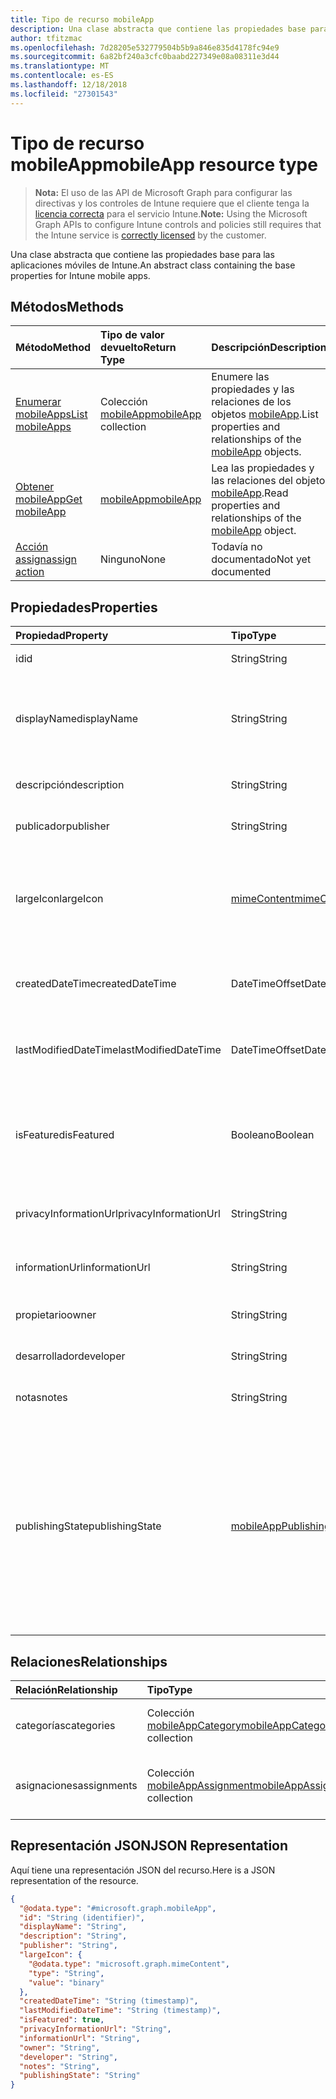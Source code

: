 ```yaml
---
title: Tipo de recurso mobileApp
description: Una clase abstracta que contiene las propiedades base para las aplicaciones móviles de Intune.
author: tfitzmac
ms.openlocfilehash: 7d28205e532779504b5b9a846e835d4178fc94e9
ms.sourcegitcommit: 6a82bf240a3cfc0baabd227349e08a08311e3d44
ms.translationtype: MT
ms.contentlocale: es-ES
ms.lasthandoff: 12/18/2018
ms.locfileid: "27301543"
---
```

# <a name="mobileapp-resource-type"></a><span data-ttu-id="80e7c-103">Tipo de recurso mobileApp</span><span class="sxs-lookup"><span data-stu-id="80e7c-103">mobileApp resource type</span></span>

> <span data-ttu-id="80e7c-104">**Nota:** El uso de las API de Microsoft Graph para configurar las directivas y los controles de Intune requiere que el cliente tenga la [licencia correcta](https://go.microsoft.com/fwlink/?linkid=839381) para el servicio Intune.</span><span class="sxs-lookup"><span data-stu-id="80e7c-104">**Note:** Using the Microsoft Graph APIs to configure Intune controls and policies still requires that the Intune service is [correctly licensed](https://go.microsoft.com/fwlink/?linkid=839381) by the customer.</span></span>

<span data-ttu-id="80e7c-105">Una clase abstracta que contiene las propiedades base para las aplicaciones móviles de Intune.</span><span class="sxs-lookup"><span data-stu-id="80e7c-105">An abstract class containing the base properties for Intune mobile apps.</span></span>
## <a name="methods"></a><span data-ttu-id="80e7c-106">Métodos</span><span class="sxs-lookup"><span data-stu-id="80e7c-106">Methods</span></span>
|<span data-ttu-id="80e7c-107">Método</span><span class="sxs-lookup"><span data-stu-id="80e7c-107">Method</span></span>|<span data-ttu-id="80e7c-108">Tipo de valor devuelto</span><span class="sxs-lookup"><span data-stu-id="80e7c-108">Return Type</span></span>|<span data-ttu-id="80e7c-109">Descripción</span><span class="sxs-lookup"><span data-stu-id="80e7c-109">Description</span></span>|
|:---|:---|:---|
|[<span data-ttu-id="80e7c-110">Enumerar mobileApps</span><span class="sxs-lookup"><span data-stu-id="80e7c-110">List mobileApps</span></span>](../api/intune-apps-mobileapp-list.md)|<span data-ttu-id="80e7c-111">Colección [mobileApp](../resources/intune-apps-mobileapp.md)</span><span class="sxs-lookup"><span data-stu-id="80e7c-111">[mobileApp](../resources/intune-apps-mobileapp.md) collection</span></span>|<span data-ttu-id="80e7c-112">Enumere las propiedades y las relaciones de los objetos [mobileApp](../resources/intune-apps-mobileapp.md).</span><span class="sxs-lookup"><span data-stu-id="80e7c-112">List properties and relationships of the [mobileApp](../resources/intune-apps-mobileapp.md) objects.</span></span>|
|[<span data-ttu-id="80e7c-113">Obtener mobileApp</span><span class="sxs-lookup"><span data-stu-id="80e7c-113">Get mobileApp</span></span>](../api/intune-apps-mobileapp-get.md)|[<span data-ttu-id="80e7c-114">mobileApp</span><span class="sxs-lookup"><span data-stu-id="80e7c-114">mobileApp</span></span>](../resources/intune-apps-mobileapp.md)|<span data-ttu-id="80e7c-115">Lea las propiedades y las relaciones del objeto [mobileApp](../resources/intune-apps-mobileapp.md).</span><span class="sxs-lookup"><span data-stu-id="80e7c-115">Read properties and relationships of the [mobileApp](../resources/intune-apps-mobileapp.md) object.</span></span>|
|[<span data-ttu-id="80e7c-116">Acción assign</span><span class="sxs-lookup"><span data-stu-id="80e7c-116">assign action</span></span>](../api/intune-apps-mobileapp-assign.md)|<span data-ttu-id="80e7c-117">Ninguno</span><span class="sxs-lookup"><span data-stu-id="80e7c-117">None</span></span>|<span data-ttu-id="80e7c-118">Todavía no documentado</span><span class="sxs-lookup"><span data-stu-id="80e7c-118">Not yet documented</span></span>|

## <a name="properties"></a><span data-ttu-id="80e7c-119">Propiedades</span><span class="sxs-lookup"><span data-stu-id="80e7c-119">Properties</span></span>
|<span data-ttu-id="80e7c-120">Propiedad</span><span class="sxs-lookup"><span data-stu-id="80e7c-120">Property</span></span>|<span data-ttu-id="80e7c-121">Tipo</span><span class="sxs-lookup"><span data-stu-id="80e7c-121">Type</span></span>|<span data-ttu-id="80e7c-122">Descripción</span><span class="sxs-lookup"><span data-stu-id="80e7c-122">Description</span></span>|
|:---|:---|:---|
|<span data-ttu-id="80e7c-123">id</span><span class="sxs-lookup"><span data-stu-id="80e7c-123">id</span></span>|<span data-ttu-id="80e7c-124">String</span><span class="sxs-lookup"><span data-stu-id="80e7c-124">String</span></span>|<span data-ttu-id="80e7c-125">Clave de la entidad.</span><span class="sxs-lookup"><span data-stu-id="80e7c-125">Key of the entity.</span></span>|
|<span data-ttu-id="80e7c-126">displayName</span><span class="sxs-lookup"><span data-stu-id="80e7c-126">displayName</span></span>|<span data-ttu-id="80e7c-127">String</span><span class="sxs-lookup"><span data-stu-id="80e7c-127">String</span></span>|<span data-ttu-id="80e7c-128">El título de la aplicación importado o proporcionado por el administrador.</span><span class="sxs-lookup"><span data-stu-id="80e7c-128">The admin provided or imported title of the app.</span></span>|
|<span data-ttu-id="80e7c-129">descripción</span><span class="sxs-lookup"><span data-stu-id="80e7c-129">description</span></span>|<span data-ttu-id="80e7c-130">String</span><span class="sxs-lookup"><span data-stu-id="80e7c-130">String</span></span>|<span data-ttu-id="80e7c-131">La descripción de la aplicación.</span><span class="sxs-lookup"><span data-stu-id="80e7c-131">The description of the app.</span></span>|
|<span data-ttu-id="80e7c-132">publicador</span><span class="sxs-lookup"><span data-stu-id="80e7c-132">publisher</span></span>|<span data-ttu-id="80e7c-133">String</span><span class="sxs-lookup"><span data-stu-id="80e7c-133">String</span></span>|<span data-ttu-id="80e7c-134">El publicador de la aplicación.</span><span class="sxs-lookup"><span data-stu-id="80e7c-134">The publisher of the app.</span></span>|
|<span data-ttu-id="80e7c-135">largeIcon</span><span class="sxs-lookup"><span data-stu-id="80e7c-135">largeIcon</span></span>|[<span data-ttu-id="80e7c-136">mimeContent</span><span class="sxs-lookup"><span data-stu-id="80e7c-136">mimeContent</span></span>](../resources/intune-shared-mimecontent.md)|<span data-ttu-id="80e7c-137">El icono grande, se muestra en los detalles de la aplicación y se usa para cargar el icono.</span><span class="sxs-lookup"><span data-stu-id="80e7c-137">The large icon, to be displayed in the app details and used for upload of the icon.</span></span>|
|<span data-ttu-id="80e7c-138">createdDateTime</span><span class="sxs-lookup"><span data-stu-id="80e7c-138">createdDateTime</span></span>|<span data-ttu-id="80e7c-139">DateTimeOffset</span><span class="sxs-lookup"><span data-stu-id="80e7c-139">DateTimeOffset</span></span>|<span data-ttu-id="80e7c-140">La fecha y la hora de creación de la aplicación.</span><span class="sxs-lookup"><span data-stu-id="80e7c-140">The date and time the app was created.</span></span>|
|<span data-ttu-id="80e7c-141">lastModifiedDateTime</span><span class="sxs-lookup"><span data-stu-id="80e7c-141">lastModifiedDateTime</span></span>|<span data-ttu-id="80e7c-142">DateTimeOffset</span><span class="sxs-lookup"><span data-stu-id="80e7c-142">DateTimeOffset</span></span>|<span data-ttu-id="80e7c-143">Fecha y hora de la última modificación de la aplicación.</span><span class="sxs-lookup"><span data-stu-id="80e7c-143">The date and time the app was last modified.</span></span>|
|<span data-ttu-id="80e7c-144">isFeatured</span><span class="sxs-lookup"><span data-stu-id="80e7c-144">isFeatured</span></span>|<span data-ttu-id="80e7c-145">Booleano</span><span class="sxs-lookup"><span data-stu-id="80e7c-145">Boolean</span></span>|<span data-ttu-id="80e7c-146">El valor que indica si el administrador ha marcado la aplicación como destacada.</span><span class="sxs-lookup"><span data-stu-id="80e7c-146">The value indicating whether the app is marked as featured by the admin.</span></span>|
|<span data-ttu-id="80e7c-147">privacyInformationUrl</span><span class="sxs-lookup"><span data-stu-id="80e7c-147">privacyInformationUrl</span></span>|<span data-ttu-id="80e7c-148">String</span><span class="sxs-lookup"><span data-stu-id="80e7c-148">String</span></span>|<span data-ttu-id="80e7c-149">La dirección URL de la declaración de privacidad.</span><span class="sxs-lookup"><span data-stu-id="80e7c-149">The privacy statement Url.</span></span>|
|<span data-ttu-id="80e7c-150">informationUrl</span><span class="sxs-lookup"><span data-stu-id="80e7c-150">informationUrl</span></span>|<span data-ttu-id="80e7c-151">String</span><span class="sxs-lookup"><span data-stu-id="80e7c-151">String</span></span>|<span data-ttu-id="80e7c-152">La dirección URL para obtener más información.</span><span class="sxs-lookup"><span data-stu-id="80e7c-152">The more information Url.</span></span>|
|<span data-ttu-id="80e7c-153">propietario</span><span class="sxs-lookup"><span data-stu-id="80e7c-153">owner</span></span>|<span data-ttu-id="80e7c-154">String</span><span class="sxs-lookup"><span data-stu-id="80e7c-154">String</span></span>|<span data-ttu-id="80e7c-155">Propietario de la aplicación.</span><span class="sxs-lookup"><span data-stu-id="80e7c-155">The owner of the app.</span></span>|
|<span data-ttu-id="80e7c-156">desarrollador</span><span class="sxs-lookup"><span data-stu-id="80e7c-156">developer</span></span>|<span data-ttu-id="80e7c-157">String</span><span class="sxs-lookup"><span data-stu-id="80e7c-157">String</span></span>|<span data-ttu-id="80e7c-158">El desarrollador de la aplicación.</span><span class="sxs-lookup"><span data-stu-id="80e7c-158">The developer of the app.</span></span>|
|<span data-ttu-id="80e7c-159">notas</span><span class="sxs-lookup"><span data-stu-id="80e7c-159">notes</span></span>|<span data-ttu-id="80e7c-160">String</span><span class="sxs-lookup"><span data-stu-id="80e7c-160">String</span></span>|<span data-ttu-id="80e7c-161">Notas de la aplicación.</span><span class="sxs-lookup"><span data-stu-id="80e7c-161">Notes for the app.</span></span>|
|<span data-ttu-id="80e7c-162">publishingState</span><span class="sxs-lookup"><span data-stu-id="80e7c-162">publishingState</span></span>|[<span data-ttu-id="80e7c-163">mobileAppPublishingState</span><span class="sxs-lookup"><span data-stu-id="80e7c-163">mobileAppPublishingState</span></span>](../resources/intune-apps-mobileapppublishingstate.md)|<span data-ttu-id="80e7c-164">Estado de publicación de la aplicación.</span><span class="sxs-lookup"><span data-stu-id="80e7c-164">The publishing state for the app.</span></span> <span data-ttu-id="80e7c-165">La aplicación no puede asignarse a menos que se publique.</span><span class="sxs-lookup"><span data-stu-id="80e7c-165">The app cannot be assigned unless the app is published.</span></span> <span data-ttu-id="80e7c-166">Los valores posibles son: `notPublished`, `processing` y `published`.</span><span class="sxs-lookup"><span data-stu-id="80e7c-166">Possible values are: `notPublished`, `processing`, `published`.</span></span>|

## <a name="relationships"></a><span data-ttu-id="80e7c-167">Relaciones</span><span class="sxs-lookup"><span data-stu-id="80e7c-167">Relationships</span></span>
|<span data-ttu-id="80e7c-168">Relación</span><span class="sxs-lookup"><span data-stu-id="80e7c-168">Relationship</span></span>|<span data-ttu-id="80e7c-169">Tipo</span><span class="sxs-lookup"><span data-stu-id="80e7c-169">Type</span></span>|<span data-ttu-id="80e7c-170">Descripción</span><span class="sxs-lookup"><span data-stu-id="80e7c-170">Description</span></span>|
|:---|:---|:---|
|<span data-ttu-id="80e7c-171">categorías</span><span class="sxs-lookup"><span data-stu-id="80e7c-171">categories</span></span>|<span data-ttu-id="80e7c-172">Colección [mobileAppCategory](../resources/intune-apps-mobileappcategory.md)</span><span class="sxs-lookup"><span data-stu-id="80e7c-172">[mobileAppCategory](../resources/intune-apps-mobileappcategory.md) collection</span></span>|<span data-ttu-id="80e7c-173">La lista de categorías para esta aplicación.</span><span class="sxs-lookup"><span data-stu-id="80e7c-173">The list of categories for this app.</span></span>|
|<span data-ttu-id="80e7c-174">asignaciones</span><span class="sxs-lookup"><span data-stu-id="80e7c-174">assignments</span></span>|<span data-ttu-id="80e7c-175">Colección [mobileAppAssignment](../resources/intune-apps-mobileappassignment.md)</span><span class="sxs-lookup"><span data-stu-id="80e7c-175">[mobileAppAssignment](../resources/intune-apps-mobileappassignment.md) collection</span></span>|<span data-ttu-id="80e7c-176">La lista de asignaciones de grupo para esta aplicación móvil.</span><span class="sxs-lookup"><span data-stu-id="80e7c-176">The list of group assignments for this mobile app.</span></span>|

## <a name="json-representation"></a><span data-ttu-id="80e7c-177">Representación JSON</span><span class="sxs-lookup"><span data-stu-id="80e7c-177">JSON Representation</span></span>
<span data-ttu-id="80e7c-178">Aquí tiene una representación JSON del recurso.</span><span class="sxs-lookup"><span data-stu-id="80e7c-178">Here is a JSON representation of the resource.</span></span>
<!-- {
  "blockType": "resource",
  "keyProperty": "id",
  "@odata.type": "microsoft.graph.mobileApp"
}
-->
``` json
{
  "@odata.type": "#microsoft.graph.mobileApp",
  "id": "String (identifier)",
  "displayName": "String",
  "description": "String",
  "publisher": "String",
  "largeIcon": {
    "@odata.type": "microsoft.graph.mimeContent",
    "type": "String",
    "value": "binary"
  },
  "createdDateTime": "String (timestamp)",
  "lastModifiedDateTime": "String (timestamp)",
  "isFeatured": true,
  "privacyInformationUrl": "String",
  "informationUrl": "String",
  "owner": "String",
  "developer": "String",
  "notes": "String",
  "publishingState": "String"
}
```



